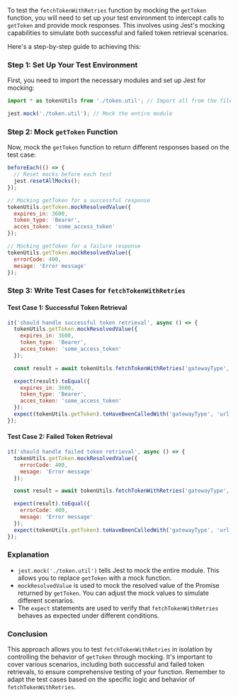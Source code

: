 To test the `fetchTokenWithRetries` function by mocking the `getToken` function, you will need to set up your test environment to intercept calls to `getToken` and provide mock responses. This involves using Jest's mocking capabilities to simulate both successful and failed token retrieval scenarios. 

Here's a step-by-step guide to achieving this:

### Step 1: Set Up Your Test Environment

First, you need to import the necessary modules and set up Jest for mocking:

```javascript
import * as tokenUtils from './token.util'; // Import all from the file where getToken and fetchTokenWithRetries are defined

jest.mock('./token.util'); // Mock the entire module
```

### Step 2: Mock `getToken` Function

Now, mock the `getToken` function to return different responses based on the test case:

```javascript
beforeEach(() => {
  // Reset mocks before each test
  jest.resetAllMocks();
});

// Mocking getToken for a successful response
tokenUtils.getToken.mockResolvedValue({
  expires_in: 3600,
  token_type: 'Bearer',
  acces_token: 'some_access_token'
});

// Mocking getToken for a failure response
tokenUtils.getToken.mockResolvedValue({
  errorCode: 400,
  mesage: 'Error message'
});
```

### Step 3: Write Test Cases for `fetchTokenWithRetries`

#### Test Case 1: Successful Token Retrieval

```javascript
it('should handle successful token retrieval', async () => {
  tokenUtils.getToken.mockResolvedValue({
    expires_in: 3600,
    token_type: 'Bearer',
    acces_token: 'some_access_token'
  });

  const result = await tokenUtils.fetchTokenWithRetries('gatewayType', 'url');

  expect(result).toEqual({
    expires_in: 3600,
    token_type: 'Bearer',
    acces_token: 'some_access_token'
  });
  expect(tokenUtils.getToken).toHaveBeenCalledWith('gatewayType', 'url', false);
});
```

#### Test Case 2: Failed Token Retrieval

```javascript
it('should handle failed token retrieval', async () => {
  tokenUtils.getToken.mockResolvedValue({
    errorCode: 400,
    mesage: 'Error message'
  });

  const result = await tokenUtils.fetchTokenWithRetries('gatewayType', 'url');

  expect(result).toEqual({
    errorCode: 400,
    mesage: 'Error message'
  });
  expect(tokenUtils.getToken).toHaveBeenCalledWith('gatewayType', 'url', false);
});
```

### Explanation

- `jest.mock('./token.util')` tells Jest to mock the entire module. This allows you to replace `getToken` with a mock function.
- `mockResolvedValue` is used to mock the resolved value of the Promise returned by `getToken`. You can adjust the mock values to simulate different scenarios.
- The `expect` statements are used to verify that `fetchTokenWithRetries` behaves as expected under different conditions.

### Conclusion

This approach allows you to test `fetchTokenWithRetries` in isolation by controlling the behavior of `getToken` through mocking. It's important to cover various scenarios, including both successful and failed token retrievals, to ensure comprehensive testing of your function. Remember to adapt the test cases based on the specific logic and behavior of `fetchTokenWithRetries`.